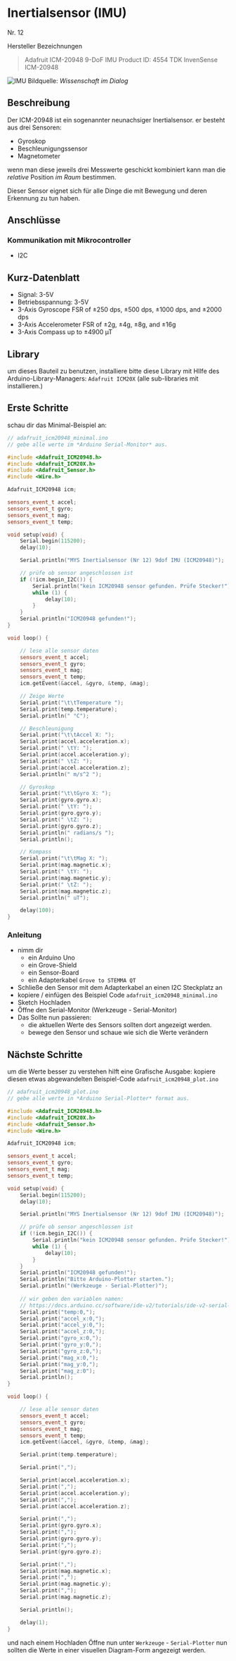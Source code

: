 # Inertialsensor (IMU)

Nr. 12

Hersteller Bezeichnungen

> Adafruit
> ICM-20948 9-DoF IMU
> Product ID: 4554
> TDK InvenSense ICM-20948

![IMU](https://makeyourschool.de/wp-content/uploads/2018/10/12_intertialsensor_rz-1024x1024.jpg)
Bildquelle: *Wissenschaft im Dialog*

## Beschreibung

Der ICM-20948 ist ein sogenannter neunachsiger Inertialsensor.
er besteht aus drei Sensoren:

-   Gyroskop
-   Beschleunigungssensor
-   Magnetometer

wenn man diese jeweils drei Messwerte geschickt kombiniert kann man die _relative_ Position _im Raum_ bestimmen.

Dieser Sensor eignet sich für alle Dinge die mit Bewegung und deren Erkennung zu tun haben.

## Anschlüsse

### Kommunikation mit Mikrocontroller

-   I2C

## Kurz-Datenblatt

-   Signal: 3-5V
-   Betriebsspannung: 3-5V
-   3-Axis Gyroscope FSR of ±250 dps, ±500 dps, ±1000 dps, and ±2000 dps
-   3-Axis Accelerometer FSR of ±2g, ±4g, ±8g, and ±16g
-   3-Axis Compass up to ±4900 µT

## Library

um dieses Bauteil zu benutzen, installiere bitte diese Library mit HIlfe des Arduino-Library-Managers: 
`Adafruit ICM20X`
(alle sub-libraries mit installieren.)

## Erste Schritte

schau dir das Minimal-Beispiel an:

```c++
// adafruit_icm20948_minimal.ino
// gebe alle werte im *Arduino Serial-Monitor* aus.

#include <Adafruit_ICM20948.h>
#include <Adafruit_ICM20X.h>
#include <Adafruit_Sensor.h>
#include <Wire.h>

Adafruit_ICM20948 icm;

sensors_event_t accel;
sensors_event_t gyro;
sensors_event_t mag;
sensors_event_t temp;

void setup(void) {
    Serial.begin(115200);
    delay(10);

    Serial.println("MYS Inertialsensor (Nr 12) 9dof IMU (ICM20948)");

    // prüfe ob sensor angeschlossen ist
    if (!icm.begin_I2C()) {
        Serial.println("kein ICM20948 sensor gefunden. Prüfe Stecker!");
        while (1) {
            delay(10);
        }
    }
    Serial.println("ICM20948 gefunden!");
}

void loop() {

    // lese alle sensor daten
    sensors_event_t accel;
    sensors_event_t gyro;
    sensors_event_t mag;
    sensors_event_t temp;
    icm.getEvent(&accel, &gyro, &temp, &mag);

    // Zeige Werte
    Serial.print("\t\tTemperature ");
    Serial.print(temp.temperature);
    Serial.println(" °C");

    // Beschleunigung
    Serial.print("\t\tAccel X: ");
    Serial.print(accel.acceleration.x);
    Serial.print(" \tY: ");
    Serial.print(accel.acceleration.y);
    Serial.print(" \tZ: ");
    Serial.print(accel.acceleration.z);
    Serial.println(" m/s^2 ");

    // Gyroskop
    Serial.print("\t\tGyro X: ");
    Serial.print(gyro.gyro.x);
    Serial.print(" \tY: ");
    Serial.print(gyro.gyro.y);
    Serial.print(" \tZ: ");
    Serial.print(gyro.gyro.z);
    Serial.println(" radians/s ");
    Serial.println();

    // Kompass
    Serial.print("\t\tMag X: ");
    Serial.print(mag.magnetic.x);
    Serial.print(" \tY: ");
    Serial.print(mag.magnetic.y);
    Serial.print(" \tZ: ");
    Serial.print(mag.magnetic.z);
    Serial.println(" uT");

    delay(100);
}
```

### Anleitung

-   nimm dir
    -   ein Arduino Uno
    -   ein Grove-Shield
    -   ein Sensor-Board
    -   ein Adapterkabel `Grove to STEMMA QT`
-   Schließe den Sensor mit dem Adapterkabel an einen I2C Steckplatz an
-   kopiere / einfügen des Beispiel Code `adafruit_icm20948_minimal.ino`
-   Sketch Hochladen
-   Öffne den Serial-Monitor (Werkzeuge - Serial-Monitor)
-   Das Sollte nun passieren:
    - die aktuellen Werte des Sensors sollten dort angezeigt werden.
    - bewege den Sensor und schaue wie sich die Werte verändern

## Nächste Schritte
um die Werte besser zu verstehen hilft eine Grafische Ausgabe:
kopiere diesen etwas abgewandelten Beispiel-Code `adafruit_icm20948_plot.ino`

```c++
// adafruit_icm20948_plot.ino
// gebe alle werte in *Arduino Serial-Plotter* format aus.

#include <Adafruit_ICM20948.h>
#include <Adafruit_ICM20X.h>
#include <Adafruit_Sensor.h>
#include <Wire.h>

Adafruit_ICM20948 icm;

sensors_event_t accel;
sensors_event_t gyro;
sensors_event_t mag;
sensors_event_t temp;

void setup(void) {
    Serial.begin(115200);
    delay(10);

    Serial.println("MYS Inertialsensor (Nr 12) 9dof IMU (ICM20948)");

    // prüfe ob sensor angeschlossen ist
    if (!icm.begin_I2C()) {
        Serial.println("kein ICM20948 sensor gefunden. Prüfe Stecker!");
        while (1) {
            delay(10);
        }
    }
    Serial.println("ICM20948 gefunden!");
    Serial.println("Bitte Arduino-Plotter starten.");
    Serial.println("(Werkzeuge - Serial-Plotter)");
    
    // wir geben den variablen namen:
    // https://docs.arduino.cc/software/ide-v2/tutorials/ide-v2-serial-plotter/
    Serial.print("temp:0,");
    Serial.print("accel_x:0,");
    Serial.print("accel_y:0,");
    Serial.print("accel_z:0,");
    Serial.print("gyro_x:0,");
    Serial.print("gyro_y:0,");
    Serial.print("gyro_z:0,");
    Serial.print("mag_x:0,");
    Serial.print("mag_y:0,");
    Serial.print("mag_z:0");
    Serial.println();
}

void loop() {

    // lese alle sensor daten
    sensors_event_t accel;
    sensors_event_t gyro;
    sensors_event_t mag;
    sensors_event_t temp;
    icm.getEvent(&accel, &gyro, &temp, &mag);

    Serial.print(temp.temperature);

    Serial.print(",");

    Serial.print(accel.acceleration.x);
    Serial.print(",");
    Serial.print(accel.acceleration.y);
    Serial.print(",");
    Serial.print(accel.acceleration.z);

    Serial.print(",");
    Serial.print(gyro.gyro.x);
    Serial.print(",");
    Serial.print(gyro.gyro.y);
    Serial.print(",");
    Serial.print(gyro.gyro.z);

    Serial.print(",");
    Serial.print(mag.magnetic.x);
    Serial.print(",");
    Serial.print(mag.magnetic.y);
    Serial.print(",");
    Serial.print(mag.magnetic.z);

    Serial.println();

    delay(1);
}
```

und nach einem Hochladen Öffne nun unter `Werkzeuge` - `Serial-Plotter`
nun sollten die Werte in einer visuellen Diagram-Form angezeigt werden.




<style>
img {
    max-height: 35vh;
    max-width: 50vw;
}
</style>
